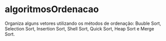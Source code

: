 # algoritmosOrdenacao
Organiza alguns vetores utilizando os métodos de ordenação: Buuble Sort, Selection Sort, Insertion Sort, Shell Sort, Quick Sort, Heap Sort e Merge Sort.
